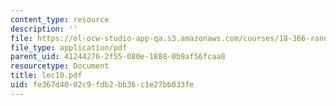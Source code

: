 ```yaml
---
content_type: resource
description: ''
file: https://ol-ocw-studio-app-qa.s3.amazonaws.com/courses/18-366-random-walks-and-diffusion-fall-2006/fe367d4002c9fdb2bb36c1e27bb033fe_lec10.pdf
file_type: application/pdf
parent_uid: 41244276-2f55-080e-1888-0b9af56fcaa8
resourcetype: Document
title: lec10.pdf
uid: fe367d40-02c9-fdb2-bb36-c1e27bb033fe
---
```

